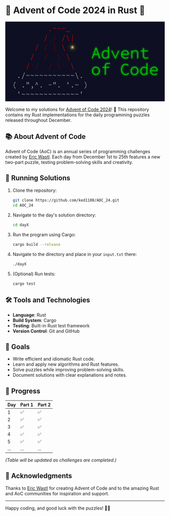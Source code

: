 # 🎄 Advent of Code 2024 in Rust 🎄
![image](aoc.jpeg)

Welcome to my solutions for [Advent of Code 2024](https://adventofcode.com/2024)! 🌟 This repository contains my Rust implementations for the daily programming puzzles released throughout December.

## 📚 About Advent of Code
Advent of Code (AoC) is an annual series of programming challenges created by [Eric Wastl](https://adventofcode.com/about). Each day from December 1st to 25th features a new two-part puzzle, testing problem-solving skills and creativity.

## 🚀 Running Solutions

1. Clone the repository:
   ```bash
   git clone https://github.com/ked1108/AOC_24.git
   cd AOC_24
   ```

2. Navigate to the day's solution directory:
   ```bash
   cd dayX
   ```

3. Run the program using Cargo:
   ```bash
   cargo build --release
   ```
4. Navigate to the directory and place in your `input.txt` there:
    ```bash
    ./dayX
    ```

4. (Optional) Run tests:
   ```bash
   cargo test
   ```

## 🛠 Tools and Technologies
- **Language**: Rust
- **Build System**: Cargo
- **Testing**: Built-in Rust test framework
- **Version Control**: Git and GitHub

## 🎯 Goals
- Write efficient and idiomatic Rust code.
- Learn and apply new algorithms and Rust features.
- Solve puzzles while improving problem-solving skills.
- Document solutions with clear explanations and notes.

## 📅 Progress

| Day | Part 1 | Part 2 |
|-----|--------|--------|
| 1   | ✅      | ✅      |
| 2   | ✅      | ✅      |
| 3   | ✅      | ✅      |
| 4   | ✅      | ✅      |
| 5   | ✅      | ✅      |
| ... | ...    | ...    |

*(Table will be updated as challenges are completed.)*


## 🌟 Acknowledgments
Thanks to [Eric Wastl](https://twitter.com/ericwastl) for creating Advent of Code and to the amazing Rust and AoC communities for inspiration and support.

---

Happy coding, and good luck with the puzzles! 🎅✨

